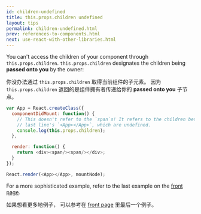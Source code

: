 ```yaml
---
id: children-undefined
title: this.props.children undefined
layout: tips
permalink: children-undefined.html
prev: references-to-components.html
next: use-react-with-other-libraries.html
---
```


You can't access the children of your component through `this.props.children`. `this.props.children` designates the children being **passed onto you** by the owner:

你没办法通过 `this.props.children` 取得当前组件的子元素。 因为`this.props.children` 返回的是组件拥有者传递给你的 **passed onto you** 子节点。

```js
var App = React.createClass({
  componentDidMount: function() {
    // This doesn't refer to the `span`s! It refers to the children between
    // last line's `<App></App>`, which are undefined.
    console.log(this.props.children);
  },

  render: function() {
    return <div><span/><span/></div>;
  }
});

React.render(<App></App>, mountNode);
```

For a more sophisticated example, refer to the last example on the [front page](/).

如果想看更多地例子， 可以参考在 [front page](/) 里最后一个例子。
